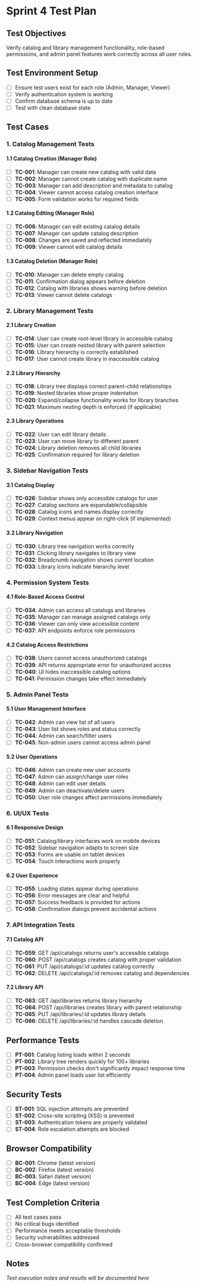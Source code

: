 # Sprint 4 Test Plan

## Test Objectives
Verify catalog and library management functionality, role-based permissions, and admin panel features work correctly across all user roles.

## Test Environment Setup
- [ ] Ensure test users exist for each role (Admin, Manager, Viewer)
- [ ] Verify authentication system is working
- [ ] Confirm database schema is up to date
- [ ] Test with clean database state

## Test Cases

### 1. Catalog Management Tests

#### 1.1 Catalog Creation (Manager Role)
- [ ] **TC-001**: Manager can create new catalog with valid data
- [ ] **TC-002**: Manager cannot create catalog with duplicate name
- [ ] **TC-003**: Manager can add description and metadata to catalog
- [ ] **TC-004**: Viewer cannot access catalog creation interface
- [ ] **TC-005**: Form validation works for required fields

#### 1.2 Catalog Editing (Manager Role)
- [ ] **TC-006**: Manager can edit existing catalog details
- [ ] **TC-007**: Manager can update catalog description
- [ ] **TC-008**: Changes are saved and reflected immediately
- [ ] **TC-009**: Viewer cannot edit catalog details

#### 1.3 Catalog Deletion (Manager Role)
- [ ] **TC-010**: Manager can delete empty catalog
- [ ] **TC-011**: Confirmation dialog appears before deletion
- [ ] **TC-012**: Catalog with libraries shows warning before deletion
- [ ] **TC-013**: Viewer cannot delete catalogs

### 2. Library Management Tests

#### 2.1 Library Creation
- [ ] **TC-014**: User can create root-level library in accessible catalog
- [ ] **TC-015**: User can create nested library with parent selection
- [ ] **TC-016**: Library hierarchy is correctly established
- [ ] **TC-017**: User cannot create library in inaccessible catalog

#### 2.2 Library Hierarchy
- [ ] **TC-018**: Library tree displays correct parent-child relationships
- [ ] **TC-019**: Nested libraries show proper indentation
- [ ] **TC-020**: Expand/collapse functionality works for library branches
- [ ] **TC-021**: Maximum nesting depth is enforced (if applicable)

#### 2.3 Library Operations
- [ ] **TC-022**: User can edit library details
- [ ] **TC-023**: User can move library to different parent
- [ ] **TC-024**: Library deletion removes all child libraries
- [ ] **TC-025**: Confirmation required for library deletion

### 3. Sidebar Navigation Tests

#### 3.1 Catalog Display
- [ ] **TC-026**: Sidebar shows only accessible catalogs for user
- [ ] **TC-027**: Catalog sections are expandable/collapsible
- [ ] **TC-028**: Catalog icons and names display correctly
- [ ] **TC-029**: Context menus appear on right-click (if implemented)

#### 3.2 Library Navigation
- [ ] **TC-030**: Library tree navigation works correctly
- [ ] **TC-031**: Clicking library navigates to library view
- [ ] **TC-032**: Breadcrumb navigation shows current location
- [ ] **TC-033**: Library icons indicate hierarchy level

### 4. Permission System Tests

#### 4.1 Role-Based Access Control
- [ ] **TC-034**: Admin can access all catalogs and libraries
- [ ] **TC-035**: Manager can manage assigned catalogs only
- [ ] **TC-036**: Viewer can only view accessible content
- [ ] **TC-037**: API endpoints enforce role permissions

#### 4.2 Catalog Access Restrictions
- [ ] **TC-038**: Users cannot access unauthorized catalogs
- [ ] **TC-039**: API returns appropriate error for unauthorized access
- [ ] **TC-040**: UI hides inaccessible catalog options
- [ ] **TC-041**: Permission changes take effect immediately

### 5. Admin Panel Tests

#### 5.1 User Management Interface
- [ ] **TC-042**: Admin can view list of all users
- [ ] **TC-043**: User list shows roles and status correctly
- [ ] **TC-044**: Admin can search/filter users
- [ ] **TC-045**: Non-admin users cannot access admin panel

#### 5.2 User Operations
- [ ] **TC-046**: Admin can create new user accounts
- [ ] **TC-047**: Admin can assign/change user roles
- [ ] **TC-048**: Admin can edit user details
- [ ] **TC-049**: Admin can deactivate/delete users
- [ ] **TC-050**: User role changes affect permissions immediately

### 6. UI/UX Tests

#### 6.1 Responsive Design
- [ ] **TC-051**: Catalog/library interfaces work on mobile devices
- [ ] **TC-052**: Sidebar navigation adapts to screen size
- [ ] **TC-053**: Forms are usable on tablet devices
- [ ] **TC-054**: Touch interactions work properly

#### 6.2 User Experience
- [ ] **TC-055**: Loading states appear during operations
- [ ] **TC-056**: Error messages are clear and helpful
- [ ] **TC-057**: Success feedback is provided for actions
- [ ] **TC-058**: Confirmation dialogs prevent accidental actions

### 7. API Integration Tests

#### 7.1 Catalog API
- [ ] **TC-059**: GET /api/catalogs returns user's accessible catalogs
- [ ] **TC-060**: POST /api/catalogs creates catalog with proper validation
- [ ] **TC-061**: PUT /api/catalogs/:id updates catalog correctly
- [ ] **TC-062**: DELETE /api/catalogs/:id removes catalog and dependencies

#### 7.2 Library API
- [ ] **TC-063**: GET /api/libraries returns library hierarchy
- [ ] **TC-064**: POST /api/libraries creates library with parent relationship
- [ ] **TC-065**: PUT /api/libraries/:id updates library details
- [ ] **TC-066**: DELETE /api/libraries/:id handles cascade deletion

## Performance Tests
- [ ] **PT-001**: Catalog listing loads within 2 seconds
- [ ] **PT-002**: Library tree renders quickly for 100+ libraries
- [ ] **PT-003**: Permission checks don't significantly impact response time
- [ ] **PT-004**: Admin panel loads user list efficiently

## Security Tests
- [ ] **ST-001**: SQL injection attempts are prevented
- [ ] **ST-002**: Cross-site scripting (XSS) is prevented
- [ ] **ST-003**: Authentication tokens are properly validated
- [ ] **ST-004**: Role escalation attempts are blocked

## Browser Compatibility
- [ ] **BC-001**: Chrome (latest version)
- [ ] **BC-002**: Firefox (latest version)
- [ ] **BC-003**: Safari (latest version)
- [ ] **BC-004**: Edge (latest version)

## Test Completion Criteria
- [ ] All test cases pass
- [ ] No critical bugs identified
- [ ] Performance meets acceptable thresholds
- [ ] Security vulnerabilities addressed
- [ ] Cross-browser compatibility confirmed

## Notes
*Test execution notes and results will be documented here* 